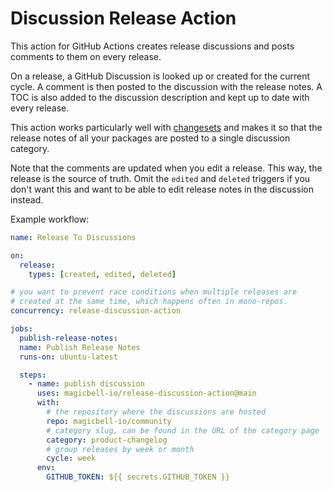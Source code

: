 # Discussion Release Action

This action for GitHub Actions creates release discussions and posts comments to
them on every release.

On a release, a GitHub Discussion is looked up or created for the current cycle.
A comment is then posted to the discussion with the release notes. A TOC is also
added to the discussion description and kept up to date with every release.

This action works particularly well with [changesets](https://github.com/changesets/action)
and makes it so that the release notes of all your packages are posted to a
single discussion category.

Note that the comments are updated when you edit a release. This way, the release
is the source of truth. Omit the `edited` and `deleted` triggers if you don't want
this and want to be able to edit release notes in the discussion instead.

Example workflow:

```yaml
name: Release To Discussions

on:
  release:
    types: [created, edited, deleted]

# you want to prevent race conditions when multiple releases are
# created at the same time, which happens often in mono-repos.
concurrency: release-discussion-action

jobs:
  publish-release-notes:
  name: Publish Release Notes
  runs-on: ubuntu-latest

  steps:
    - name: publish discussion
      uses: magicbell-io/release-discussion-action@main
      with:
        # the repository where the discussions are hosted
        repo: magicbell-io/community
        # category slug, can be found in the URL of the category page
        category: product-changelog
        # group releases by week or month
        cycle: week
      env:
        GITHUB_TOKEN: ${{ secrets.GITHUB_TOKEN }}
```
